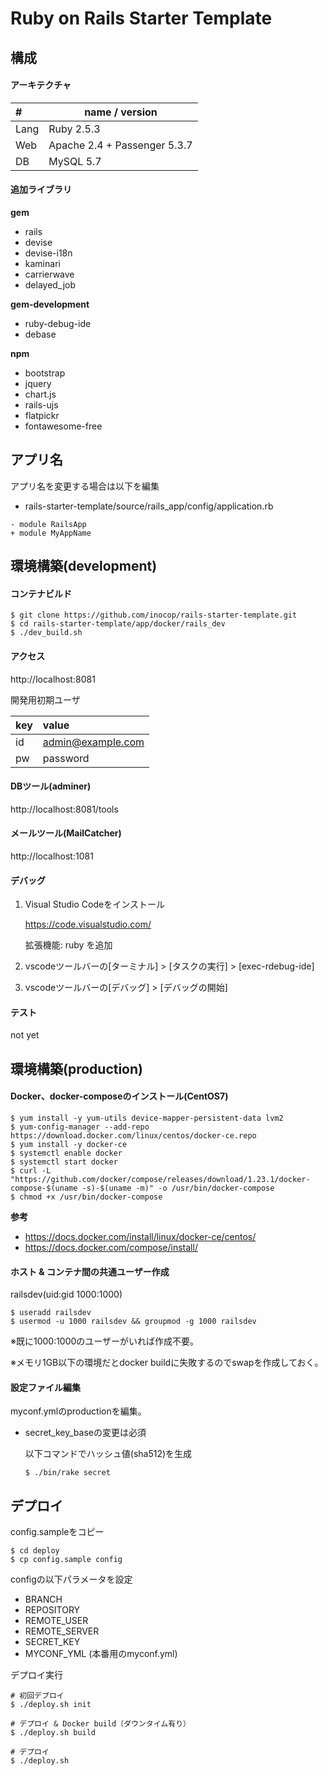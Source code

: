 # Ruby on Rails Starter Template

## 構成

#### アーキテクチャ
|#    |name / version|
|:----|--------------|
|Lang |Ruby 2.5.3    |
|Web  |Apache 2.4 + Passenger 5.3.7|
|DB   |MySQL 5.7     |


#### 追加ライブラリ

**gem**
- rails
- devise
- devise-i18n
- kaminari
- carrierwave
- delayed_job

**gem-development**
- ruby-debug-ide
- debase

**npm**
- bootstrap
- jquery
- chart.js
- rails-ujs
- flatpickr
- fontawesome-free


## アプリ名

アプリ名を変更する場合は以下を編集
- rails-starter-template/source/rails_app/config/application.rb
```
- module RailsApp
+ module MyAppName
```

## 環境構築(development)

#### コンテナビルド

```
$ git clone https://github.com/inocop/rails-starter-template.git
$ cd rails-starter-template/app/docker/rails_dev
$ ./dev_build.sh
```

#### アクセス

http://localhost:8081


開発用初期ユーザ

|key |value|
|:---|:----|
|id  |admin@example.com|
|pw  |password|


#### DBツール(adminer)

http://localhost:8081/tools

#### メールツール(MailCatcher)

http://localhost:1081


#### デバッグ

1. Visual Studio Codeをインストール

    https://code.visualstudio.com/

    拡張機能: ruby を追加

1. vscodeツールバーの[ターミナル] > [タスクの実行] > [exec-rdebug-ide]
1. vscodeツールバーの[デバッグ] > [デバッグの開始]


#### テスト

not yet


## 環境構築(production)

#### Docker、docker-composeのインストール(CentOS7)
```
$ yum install -y yum-utils device-mapper-persistent-data lvm2
$ yum-config-manager --add-repo https://download.docker.com/linux/centos/docker-ce.repo
$ yum install -y docker-ce
$ systemctl enable docker
$ systemctl start docker
$ curl -L "https://github.com/docker/compose/releases/download/1.23.1/docker-compose-$(uname -s)-$(uname -m)" -o /usr/bin/docker-compose
$ chmod +x /usr/bin/docker-compose
```

**参考**
* https://docs.docker.com/install/linux/docker-ce/centos/
* https://docs.docker.com/compose/install/


#### ホスト & コンテナ間の共通ユーザー作成

railsdev(uid:gid 1000:1000)
```
$ useradd railsdev
$ usermod -u 1000 railsdev && groupmod -g 1000 railsdev
```

※既に1000:1000のユーザーがいれば作成不要。

※メモリ1GB以下の環境だとdocker buildに失敗するのでswapを作成しておく。


#### 設定ファイル編集

myconf.ymlのproductionを編集。

* secret_key_baseの変更は必須

  以下コマンドでハッシュ値(sha512)を生成
  ```
  $ ./bin/rake secret
  ```


## デプロイ

config.sampleをコピー
```
$ cd deploy
$ cp config.sample config
```

configの以下パラメータを設定
* BRANCH
* REPOSITORY
* REMOTE_USER
* REMOTE_SERVER
* SECRET_KEY
* MYCONF_YML (本番用のmyconf.yml)


デプロイ実行
```
# 初回デプロイ
$ ./deploy.sh init

# デプロイ & Docker build（ダウンタイム有り）
$ ./deploy.sh build

# デプロイ
$ ./deploy.sh
```
